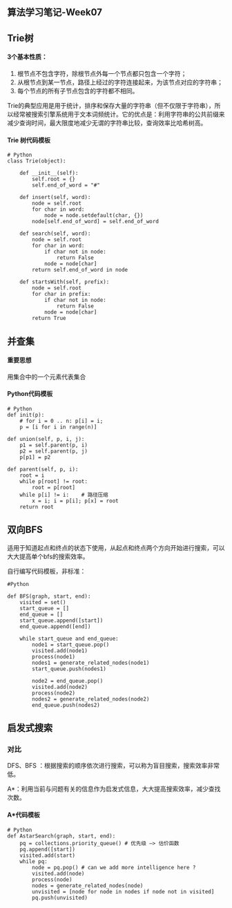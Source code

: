 ## 算法学习笔记-Week07

## Trie树 ##

#### 3个基本性质： ####

1. 根节点不包含字符，除根节点外每一个节点都只包含一个字符； 
2. 从根节点到某一节点，路径上经过的字符连接起来，为该节点对应的字符串； 
3. 每个节点的所有子节点包含的字符都不相同。

Trie的典型应用是用于统计，排序和保存大量的字符串（但不仅限于字符串），所以经常被搜索引擎系统用于文本词频统计。它的优点是：利用字符串的公共前缀来减少查询时间，最大限度地减少无谓的字符串比较，查询效率比哈希树高。

#### Trie 树代码模板 ####
    
    # Python 
    class Trie(object):
      
    	def __init__(self): 
    		self.root = {} 
    		self.end_of_word = "#" 
     
    	def insert(self, word): 
    		node = self.root 
    		for char in word: 
    			node = node.setdefault(char, {}) 
    		node[self.end_of_word] = self.end_of_word 
     
    	def search(self, word): 
    		node = self.root 
    		for char in word: 
    			if char not in node: 
    				return False 
    			node = node[char] 
    		return self.end_of_word in node 
     
    	def startsWith(self, prefix): 
    		node = self.root 
    		for char in prefix: 
    			if char not in node: 
    				return False 
    			node = node[char] 
    		return True


## 并查集 ##

#### 重要思想 ####

用集合中的一个元素代表集合

#### Python代码模板 ####

    # Python 
	def init(p): 
		# for i = 0 .. n: p[i] = i; 
		p = [i for i in range(n)] 
	 
	def union(self, p, i, j): 
		p1 = self.parent(p, i) 
		p2 = self.parent(p, j) 
		p[p1] = p2 
	 
	def parent(self, p, i): 
		root = i 
		while p[root] != root: 
			root = p[root] 
		while p[i] != i:  	# 路径压缩
			x = i; i = p[i]; p[x] = root 
		return root

## 双向BFS ##

适用于知道起点和终点的状态下使用，从起点和终点两个方向开始进行搜索，可以大大提高单个bfs的搜索效率。

自行编写代码模板，非标准：

    #Python
    
    def BFS(graph, start, end):
    	visited = set()
    	start_queue = []
    	end_queue = []
    	start_queue.append([start])
    	end_queue.append([end])
    	
    	while start_queue and end_queue:
    		node1 = start_queue.pop()
    		visited.add(node1)
    		process(node1)
    		nodes1 = generate_related_nodes(node1)
    		start_queue.push(nodes1)
    		
    		node2 = end_queue.pop() 
    		visited.add(node2)
    		process(node2)
    		nodes2 = generate_related_nodes(node2)
    		end_queue.push(nodes2)
		

## 启发式搜索 ##

### 对比 ###

DFS、BFS ：根据搜索的顺序依次进行搜索，可以称为盲目搜索，搜索效率非常低。

A*：利用当前与问题有关的信息作为启发式信息，大大提高搜索效率，减少查找次数。

#### A*代码模板 ####

    # Python
    def AstarSearch(graph, start, end):
    	pq = collections.priority_queue() # 优先级 —> 估价函数
    	pq.append([start]) 
    	visited.add(start)
    	while pq: 
    		node = pq.pop() # can we add more intelligence here ?
    		visited.add(node)
    		process(node) 
    		nodes = generate_related_nodes(node) 
       		unvisited = [node for node in nodes if node not in visited]
    		pq.push(unvisited)
